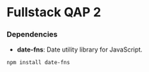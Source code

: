 # Fullstack QAP 2
 
### Dependencies

- **date-fns**: Date utility library for JavaScript.
```bash
npm install date-fns
```